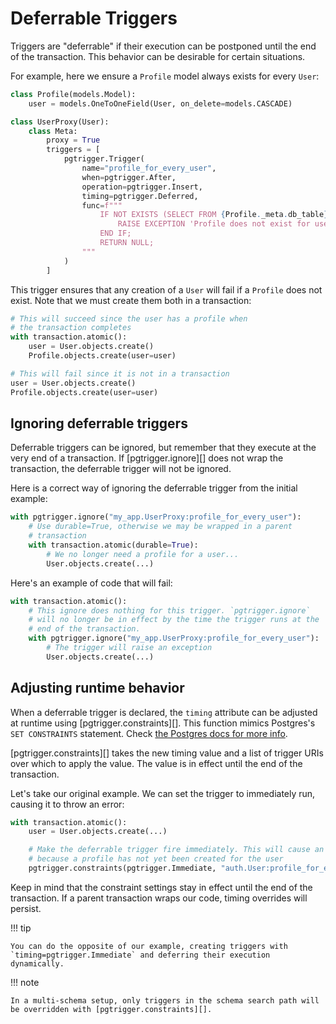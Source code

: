 # Deferrable Triggers

Triggers are "deferrable" if their execution can be postponed until the end of the transaction. This behavior can be desirable for certain situations.

For example, here we ensure a `Profile` model always exists for every `User`:

```python
class Profile(models.Model):
    user = models.OneToOneField(User, on_delete=models.CASCADE)

class UserProxy(User):
    class Meta:
        proxy = True
        triggers = [
            pgtrigger.Trigger(
                name="profile_for_every_user",
                when=pgtrigger.After,
                operation=pgtrigger.Insert,
                timing=pgtrigger.Deferred,
                func=f"""
                    IF NOT EXISTS (SELECT FROM {Profile._meta.db_table} WHERE user_id = NEW.id) THEN
                        RAISE EXCEPTION 'Profile does not exist for user %', NEW.id;
                    END IF;
                    RETURN NULL;
                """
            )
        ]
```

This trigger ensures that any creation of a `User` will fail if a `Profile` does not exist. Note that we must create them both in a transaction:

```python
# This will succeed since the user has a profile when
# the transaction completes
with transaction.atomic():
    user = User.objects.create()
    Profile.objects.create(user=user)

# This will fail since it is not in a transaction
user = User.objects.create()
Profile.objects.create(user=user)
```

## Ignoring deferrable triggers

Deferrable triggers can be ignored, but remember that they execute at the very end of a transaction. If [pgtrigger.ignore][] does not wrap the transaction, the deferrable trigger will not be ignored.

Here is a correct way of ignoring the deferrable trigger from the initial example:

```python
with pgtrigger.ignore("my_app.UserProxy:profile_for_every_user"):
    # Use durable=True, otherwise we may be wrapped in a parent
    # transaction
    with transaction.atomic(durable=True):
        # We no longer need a profile for a user...
        User.objects.create(...)
```

Here's an example of code that will fail:

```python
with transaction.atomic():
    # This ignore does nothing for this trigger. `pgtrigger.ignore`
    # will no longer be in effect by the time the trigger runs at the
    # end of the transaction.
    with pgtrigger.ignore("my_app.UserProxy:profile_for_every_user"):
        # The trigger will raise an exception
        User.objects.create(...)
```

## Adjusting runtime behavior

When a deferrable trigger is declared, the `timing` attribute can be adjusted at runtime using [pgtrigger.constraints][]. This function mimics Postgres's `SET CONSTRAINTS` statement. Check [the Postgres docs for more info](https://www.postgresql.org/docs/current/sql-set-constraints.html).

[pgtrigger.constraints][] takes the new timing value and a list of trigger URIs over which to apply the value. The value is in effect until the end of the transaction.

Let's take our original example. We can set the trigger to immediately run, causing it to throw an error:

```python
with transaction.atomic():
    user = User.objects.create(...)

    # Make the deferrable trigger fire immediately. This will cause an exception
    # because a profile has not yet been created for the user
    pgtrigger.constraints(pgtrigger.Immediate, "auth.User:profile_for_every_user")
```

Keep in mind that the constraint settings stay in effect until the end of the transaction. If a parent transaction wraps our code, timing overrides will persist.

!!! tip

    You can do the opposite of our example, creating triggers with `timing=pgtrigger.Immediate` and deferring their execution dynamically.

!!! note

    In a multi-schema setup, only triggers in the schema search path will be overridden with [pgtrigger.constraints][].

